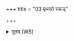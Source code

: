 +++
title = "03 मृधस्ते सम्राड्"

+++
<details><summary>मूलम् (WS)</summary>

मृधस्ते सम्राड् वहन्तु सर्वाँ अमित्रान् राजा वरुणो विषूचः ।  
इन्द्रः शत्रूनसुनीतिं नयाति तेऽयं पुरोरा नो अस्यास्तु मूर्धा ॥ ३ ॥
</details>